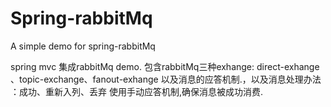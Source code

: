# Spring-rabbitMq
A simple demo for spring-rabbitMq

spring mvc 集成rabbitMq demo.
包含rabbitMq三种exhange:    direct-exhange 、topic-exchange、fanout-exhange 
以及消息的应答机制.，以及消息处理办法 ：成功、重新入列、丢弃
使用手动应答机制,确保消息被成功消费. 

